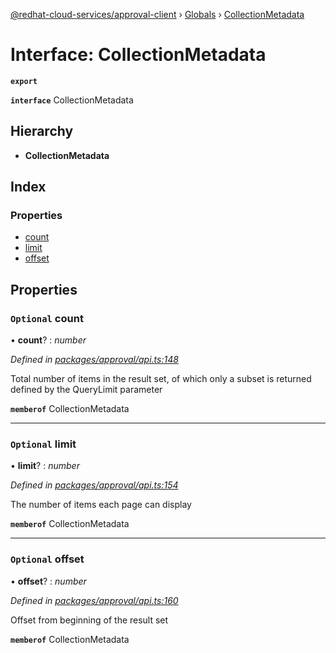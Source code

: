 [@redhat-cloud-services/approval-client](../README.md) › [Globals](../globals.md) › [CollectionMetadata](collectionmetadata.md)

# Interface: CollectionMetadata

**`export`** 

**`interface`** CollectionMetadata

## Hierarchy

* **CollectionMetadata**

## Index

### Properties

* [count](collectionmetadata.md#optional-count)
* [limit](collectionmetadata.md#optional-limit)
* [offset](collectionmetadata.md#optional-offset)

## Properties

### `Optional` count

• **count**? : *number*

*Defined in [packages/approval/api.ts:148](https://github.com/fhlavac/javascript-clients/blob/master/packages/approval/api.ts#L148)*

Total number of items in the result set, of which only a subset is returned defined by the QueryLimit parameter

**`memberof`** CollectionMetadata

___

### `Optional` limit

• **limit**? : *number*

*Defined in [packages/approval/api.ts:154](https://github.com/fhlavac/javascript-clients/blob/master/packages/approval/api.ts#L154)*

The number of items each page can display

**`memberof`** CollectionMetadata

___

### `Optional` offset

• **offset**? : *number*

*Defined in [packages/approval/api.ts:160](https://github.com/fhlavac/javascript-clients/blob/master/packages/approval/api.ts#L160)*

Offset from beginning of the result set

**`memberof`** CollectionMetadata
